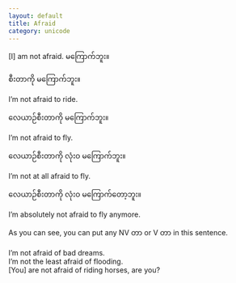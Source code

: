 ```yaml
---
layout: default
title: Afraid
category: unicode
---
```


<p>[I] am not afraid.<span class='mm3'> မကြောက်ဘူး။</span></p>

<p class='hide-trigger'><span class='mm3'>စီးတာကို မကြောက်ဘူး။</span></p>
<p class='hide-this'>I’m not afraid to ride.</p>

<p class='hide-trigger'><span class='mm3'>လေယာဉ်စီးတာကို မကြောက်ဘူး။</span></p>
<p class='hide-this'>I’m not afraid to fly.</p>

<p class='hide-trigger'><span class='mm3'>လေယာဉ်စီးတာကို လုံးဝ မကြောက်ဘူး။</span></p>
<p class='hide-this'>I’m not at all afraid to fly.</p>

<p class='hide-trigger'><span class='mm3'>လေယာဉ်စီးတာကို လုံးဝ မကြောက်တော့ဘူး။</span></p>
<p class='hide-this'>I’m absolutely not afraid to fly anymore.</p>

<p class='hide-this'>As you can see, you can put any NV <span class='mm3'>တာ</span> or V <span class='mm3'>တာ</span> in this sentence.</p>
<p>I’m not afraid of bad dreams.<br>
I’m not the least afraid of flooding.<br>
[You] are not afraid of riding horses, are you?</p>
